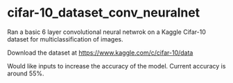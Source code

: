 # cifar-10_dataset_conv_neuralnet

Ran a basic 6 layer convolutional neural netwrok on a Kaggle Cifar-10 dataset for multiclassification of images.

Download the dataset at https://www.kaggle.com/c/cifar-10/data

Would like inputs to increase the accuracy of the model. Current accuracy is around 55%.
